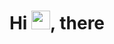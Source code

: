 <h1 align="center">Hi <img src="https://raw.githubusercontent.com/MartinHeinz/MartinHeinz/master/wave.gif" width="30px">, there</h1>

<!--
**happy-cutman/happy-cutman** is a ✨ _special_ ✨ repository because its `README.md` (this file) appears on your GitHub profile.

Here are some ideas to get you started:

- 🔭 I’m currently working on ...
- 🌱 I’m currently learning ...
- 👯 I’m looking to collaborate on ...
- 🤔 I’m looking for help with ...
- 💬 Ask me about ...
- 📫 How to reach me: ...
- 😄 Pronouns: ...
- ⚡ Fun fact: ...
-->
